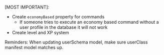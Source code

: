 [MOST IMPORTANT]:

-   Create `economyBased` property for commands
    -   If someone tries to execute an economy based command without a user profile in the database it will not work
-   Create level and XP system

Reminders: When updating userSchema model, make sure userClass manifest model matches up.
